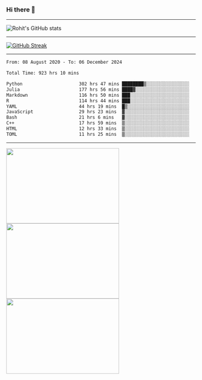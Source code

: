 ### Hi there 👋

<hr/>

![Rohit's GitHub stats](https://github-readme-stats.vercel.app/api?username=RohitRathore1&show_icons=true&theme=transparent)

<hr/>

[![GitHub Streak](http://github-readme-streak-stats.herokuapp.com?user=RohitRathore1&theme=dark&mode=weekly)](https://git.io/streak-stats)

<hr/>

<!--START_SECTION:waka-->

```txt
From: 08 August 2020 - To: 06 December 2024

Total Time: 923 hrs 10 mins

Python                     302 hrs 47 mins ████████▒░░░░░░░░░░░░░░░░   32.80 %
Julia                      177 hrs 56 mins ████▓░░░░░░░░░░░░░░░░░░░░   19.28 %
Markdown                   116 hrs 50 mins ███░░░░░░░░░░░░░░░░░░░░░░   12.66 %
R                          114 hrs 44 mins ███░░░░░░░░░░░░░░░░░░░░░░   12.43 %
YAML                       44 hrs 19 mins  █▒░░░░░░░░░░░░░░░░░░░░░░░   04.80 %
JavaScript                 29 hrs 23 mins  ▓░░░░░░░░░░░░░░░░░░░░░░░░   03.18 %
Bash                       21 hrs 6 mins   ▓░░░░░░░░░░░░░░░░░░░░░░░░   02.29 %
C++                        17 hrs 59 mins  ▒░░░░░░░░░░░░░░░░░░░░░░░░   01.95 %
HTML                       12 hrs 33 mins  ▒░░░░░░░░░░░░░░░░░░░░░░░░   01.36 %
TOML                       11 hrs 25 mins  ▒░░░░░░░░░░░░░░░░░░░░░░░░   01.24 %
```

<!--END_SECTION:waka-->

<hr/>

<p>
  <img src="https://wakatime.com/share/@TeAmp0is0N/0205e68a-e5ed-48bf-b870-3c94c1fa77d3.svg" width="300" height="200">
  <img src="https://wakatime.com/share/@TeAmp0is0N/3935ee43-08a3-493e-8b95-60c1f9204b15.svg" width="300" height="200">
  <img src="https://wakatime.com/share/@TeAmp0is0N/8717aacc-7340-44e0-abb1-987dc9823fcd.svg" width="300" height="200">
</p>




